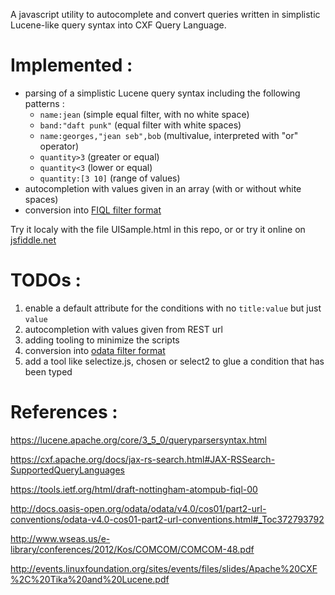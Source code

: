 A  javascript utility to autocomplete and convert queries written in simplistic Lucene-like query syntax into CXF Query Language.

# Implemented :
* parsing of a simplistic Lucene query syntax including the following patterns :
	* `name:jean` (simple equal filter, with no white space) 
	* `band:"daft punk"` (equal filter with white spaces) 
	* `name:georges,"jean seb",bob` (multivalue, interpreted with "or" operator)
	* `quantity>3` (greater or equal)
	* `quantity<3` (lower or equal) 
	* `quantity:[3 10]` (range of values) 
* autocompletion with values given in an array (with or without white spaces)
* conversion into [FIQL filter format](https://tools.ietf.org/html/draft-nottingham-atompub-fiql-00)

Try it localy with the file UISample.html in this repo, or or try it online on [jsfiddle.net](https://jsfiddle.net/benjaminpochat/ngpqv0gt/)

# TODOs : 
1. enable a default attribute for the conditions with no `title:value` but just `value` 
2. autocompletion with values given from REST url
3. adding tooling to minimize the scripts
4. conversion into [odata filter format](http://docs.oasis-open.org/odata/odata/v4.0/cos01/part2-url-conventions/odata-v4.0-cos01-part2-url-conventions.html#_Toc372793792)
5. add a tool like selectize.js, chosen or select2 to glue a condition that has been typed


# References : 

https://lucene.apache.org/core/3_5_0/queryparsersyntax.html

https://cxf.apache.org/docs/jax-rs-search.html#JAX-RSSearch-SupportedQueryLanguages

https://tools.ietf.org/html/draft-nottingham-atompub-fiql-00

http://docs.oasis-open.org/odata/odata/v4.0/cos01/part2-url-conventions/odata-v4.0-cos01-part2-url-conventions.html#_Toc372793792

http://www.wseas.us/e-library/conferences/2012/Kos/COMCOM/COMCOM-48.pdf

http://events.linuxfoundation.org/sites/events/files/slides/Apache%20CXF%2C%20Tika%20and%20Lucene.pdf
